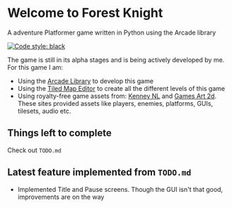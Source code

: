 # Welcome to Forest Knight

A adventure Platformer game written in Python using the Arcade library

[![Code style: black](https://img.shields.io/badge/code%20style-black-000000.svg)](https://github.com/psf/black)

The game is still in its alpha stages and is being actively developed by me. For this game I am:

* Using the [Arcade Library](https://github.com/pythonarcade/arcade) to develop this game
* Using the [Tiled Map Editor](https://github.com/bjorn/tiled) to create all the different levels of this game
* Using royalty-free game assets from: [Kenney NL](https://kenney.nl) and [Games Art 2d](https://www.gameart2d.com). These sites provided assets like players, enemies, platforms, GUIs, tilesets, audio etc.

## Things left to complete

Check out `TODO.md`

## Latest feature implemented from `TODO.md`

* Implemented Title and Pause screens. Though the GUI isn't that good, improvements are on the way
